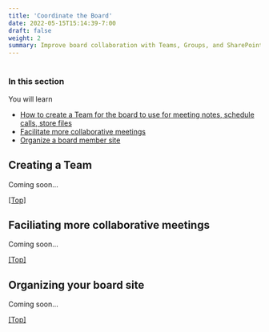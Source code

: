 ```yaml
---
title: 'Coordinate the Board'
date: 2022-05-15T15:14:39-7:00
draft: false
weight: 2
summary: Improve board collaboration with Teams, Groups, and SharePoint.
---
```


# <a name="top"></a>

### In this section
You will learn

- [How to create a Team for the board to use for meeting notes, schedule calls, store files](#CreateATeam)
- [Facilitate more collaborative meetings](#Facilitate)
- [Organize a board member site](#OrganizeSite)

## <a name="CreateATeam"></a>Creating a Team

Coming soon...

[[Top]](#top)

## <a name="Facilitate"></a>Faciliating more collaborative meetings

Coming soon...

[[Top]](#top)

## <a name="OrganizeSite"></a>Organizing your board site

Coming soon...

[[Top]](#top)